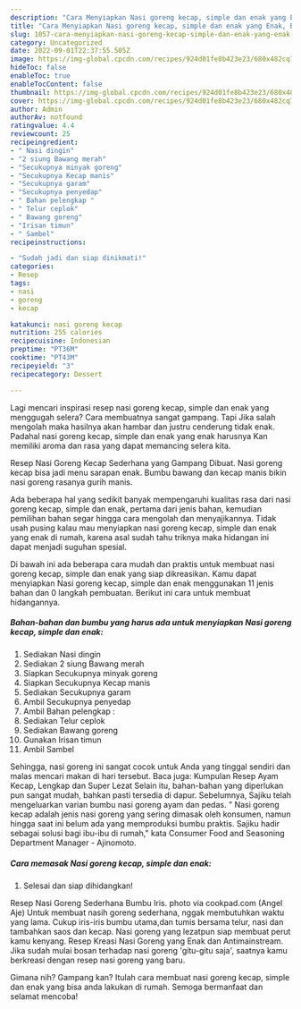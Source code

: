 ```yaml
---
description: "Cara Menyiapkan Nasi goreng kecap, simple dan enak yang Enak, Buat Buka Puasa Enak Banget"
title: "Cara Menyiapkan Nasi goreng kecap, simple dan enak yang Enak, Buat Buka Puasa Enak Banget"
slug: 1057-cara-menyiapkan-nasi-goreng-kecap-simple-dan-enak-yang-enak-buat-buka-puasa-enak-banget
category: Uncategorized
date: 2022-09-01T22:37:55.505Z
image: https://img-global.cpcdn.com/recipes/924d01fe8b423e23/680x482cq70/nasi-goreng-kecap-simple-dan-enak-foto-resep-utama.jpg
hideToc: false
enableToc: true
enableTocContent: false
thumbnail: https://img-global.cpcdn.com/recipes/924d01fe8b423e23/680x482cq70/nasi-goreng-kecap-simple-dan-enak-foto-resep-utama.jpg
cover: https://img-global.cpcdn.com/recipes/924d01fe8b423e23/680x482cq70/nasi-goreng-kecap-simple-dan-enak-foto-resep-utama.jpg
author: Admin
authorAv: notfound
ratingvalue: 4.4
reviewcount: 25
recipeingredient:
- " Nasi dingin"
- "2 siung Bawang merah"
- "Secukupnya minyak goreng"
- "Secukupnya Kecap manis"
- "Secukupnya garam"
- "Secukupnya penyedap"
- " Bahan pelengkap "
- " Telur ceplok"
- " Bawang goreng"
- "Irisan timun"
- " Sambel"
recipeinstructions:

- "Sudah jadi dan siap dinikmati!"
categories:
- Resep
tags:
- nasi
- goreng
- kecap

katakunci: nasi goreng kecap 
nutrition: 255 calories
recipecuisine: Indonesian
preptime: "PT36M"
cooktime: "PT43M"
recipeyield: "3"
recipecategory: Dessert

---
```



Lagi mencari inspirasi resep nasi goreng kecap, simple dan enak yang menggugah selera? Cara membuatnya sangat gampang. Tapi Jika salah mengolah maka hasilnya akan hambar dan justru cenderung tidak enak. Padahal nasi goreng kecap, simple dan enak yang enak harusnya Kan memiliki aroma dan rasa yang dapat memancing selera kita.


Resep Nasi Goreng Kecap Sederhana yang Gampang Dibuat. Nasi goreng kecap bisa jadi menu sarapan enak. Bumbu bawang dan kecap manis bikin nasi goreng rasanya gurih manis.

Ada beberapa hal yang sedikit banyak mempengaruhi kualitas rasa dari nasi goreng kecap, simple dan enak, pertama dari jenis bahan, kemudian pemilihan bahan segar hingga cara mengolah dan menyajikannya. Tidak usah pusing kalau mau menyiapkan nasi goreng kecap, simple dan enak yang enak di rumah, karena asal sudah tahu triknya maka hidangan ini dapat menjadi suguhan spesial.


Di bawah ini ada beberapa cara mudah dan praktis untuk membuat nasi goreng kecap, simple dan enak yang siap dikreasikan. Kamu dapat menyiapkan Nasi goreng kecap, simple dan enak menggunakan 11 jenis bahan dan 0 langkah pembuatan. Berikut ini cara untuk membuat hidangannya.

<!--inarticleads1-->

##### Bahan-bahan dan bumbu yang harus ada untuk menyiapkan Nasi goreng kecap, simple dan enak:

1. Sediakan  Nasi dingin
1. Sediakan 2 siung Bawang merah
1. Siapkan Secukupnya minyak goreng
1. Siapkan Secukupnya Kecap manis
1. Sediakan Secukupnya garam
1. Ambil Secukupnya penyedap
1. Ambil  Bahan pelengkap :
1. Sediakan  Telur ceplok
1. Sediakan  Bawang goreng
1. Gunakan Irisan timun
1. Ambil  Sambel


Sehingga, nasi goreng ini sangat cocok untuk Anda yang tinggal sendiri dan malas mencari makan di hari tersebut. Baca juga: Kumpulan Resep Ayam Kecap, Lengkap dan Super Lezat Selain itu, bahan-bahan yang diperlukan pun sangat mudah, bahkan pasti tersedia di dapur. Sebelumnya, Sajiku telah mengeluarkan varian bumbu nasi goreng ayam dan pedas. &#34; Nasi goreng kecap adalah jenis nasi goreng yang sering dimasak oleh konsumen, namun hingga saat ini belum ada yang memproduksi bumbu praktis. Sajiku hadir sebagai solusi bagi ibu-ibu di rumah,&#34; kata Consumer Food and Seasoning Department Manager - Ajinomoto. 

<!--inarticleads2-->

##### Cara memasak Nasi goreng kecap, simple dan enak:


1. Selesai dan siap dihidangkan!

Resep Nasi Goreng Sederhana Bumbu Iris. photo via cookpad.com (Angel Aje) Untuk membuat nasih goreng sederhana, nggak membutuhkan waktu yang lama. Cukup iris-iris bumbu utama,dan tumis bersama telur, nasi dan tambahkan saos dan kecap. Nasi goreng yang lezatpun siap membuat perut kamu kenyang. Resep Kreasi Nasi Goreng yang Enak dan Antimainstream. Jika sudah mulai bosan terhadap nasi goreng &#39;gitu-gitu saja&#39;, saatnya kamu berkreasi dengan resep nasi goreng yang baru. 

Gimana nih? Gampang kan? Itulah cara membuat nasi goreng kecap, simple dan enak yang bisa anda lakukan di rumah. Semoga bermanfaat dan selamat mencoba!
